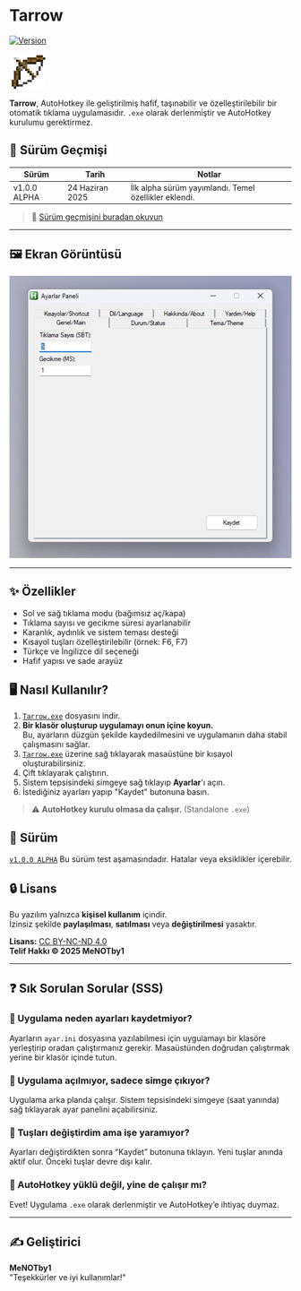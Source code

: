# Tarrow

[![Version](https://img.shields.io/badge/version-v1.0.0--alpha-blue)](https://github.com/MeNOTby1/Tarrow/releases)

<img src="Bow_Pulling_1.png" alt="Tarrow İkonu" width="64">

**Tarrow**, AutoHotkey ile geliştirilmiş hafif, taşınabilir ve özelleştirilebilir bir otomatik tıklama uygulamasıdır. `.exe` olarak derlenmiştir ve AutoHotkey kurulumu gerektirmez.

## 📌 Sürüm Geçmişi 

| Sürüm       | Tarih          | Notlar                               |
|-------------|----------------|------------------------------------|
| v1.0.0 ALPHA | 24 Haziran 2025 | İlk alpha sürüm yayımlandı. Temel özellikler eklendi. |

>📜 [Sürüm geçmişini buradan okuyun](CHANGELOG.md)

---

## 🖼️ Ekran Görüntüsü

![Tarrow Arayüzü](Ekran%20g%C3%B6r%C3%BCnt%C3%BCs%C3%BC.png)

---

## ✨ Özellikler

- Sol ve sağ tıklama modu (bağımsız aç/kapa)
- Tıklama sayısı ve gecikme süresi ayarlanabilir
- Karanlık, aydınlık ve sistem teması desteği
- Kısayol tuşları özelleştirilebilir (örnek: F6, F7)
- Türkçe ve İngilizce dil seçeneği
- Hafif yapısı ve sade arayüz

## 🖥️ Nasıl Kullanılır?

1. [`Tarrow.exe`](https://github.com/MeNOTby1/Tarrow/tags) dosyasını indir.
2. **Bir klasör oluşturup uygulamayı onun içine koyun.**  
   Bu, ayarların düzgün şekilde kaydedilmesini ve uygulamanın daha stabil çalışmasını sağlar.
3. [`Tarrow.exe`](https://github.com/MeNOTby1/Tarrow/tags) üzerine sağ tıklayarak masaüstüne bir kısayol oluşturabilirsiniz.
4. Çift tıklayarak çalıştırın.
5. Sistem tepsisindeki simgeye sağ tıklayıp **Ayarlar**'ı açın.
6. İstediğiniz ayarları yapıp "Kaydet" butonuna basın.

> ⚠ **AutoHotkey kurulu olmasa da çalışır.** (Standalone `.exe`)

## 📌 Sürüm

[`v1.0.0 ALPHA`](https://github.com/MeNOTby1/Tarrow/tags) 
Bu sürüm test aşamasındadır. Hatalar veya eksiklikler içerebilir.

## 🔒 Lisans

Bu yazılım yalnızca **kişisel kullanım** içindir.  
İzinsiz şekilde **paylaşılması**, **satılması** veya **değiştirilmesi** yasaktır.

**Lisans:** [CC BY-NC-ND 4.0](https://creativecommons.org/licenses/by-nc-nd/4.0/)  
**Telif Hakkı © 2025 MeNOTby1**

---

## ❓ Sık Sorulan Sorular (SSS)

### 🔹 Uygulama neden ayarları kaydetmiyor?
Ayarların `ayar.ini` dosyasına yazılabilmesi için uygulamayı bir klasöre yerleştirip oradan çalıştırmanız gerekir. Masaüstünden doğrudan çalıştırmak yerine bir klasör içinde tutun.

### 🔹 Uygulama açılmıyor, sadece simge çıkıyor?
Uygulama arka planda çalışır. Sistem tepsisindeki simgeye (saat yanında) sağ tıklayarak ayar panelini açabilirsiniz.

### 🔹 Tuşları değiştirdim ama işe yaramıyor?
Ayarları değiştirdikten sonra “Kaydet” butonuna tıklayın. Yeni tuşlar anında aktif olur. Önceki tuşlar devre dışı kalır.

### 🔹 AutoHotkey yüklü değil, yine de çalışır mı?
Evet! Uygulama `.exe` olarak derlenmiştir ve AutoHotkey’e ihtiyaç duymaz.

---

## ✍️ Geliştirici

**MeNOTby1**  
"Teşekkürler ve iyi kullanımlar!"
